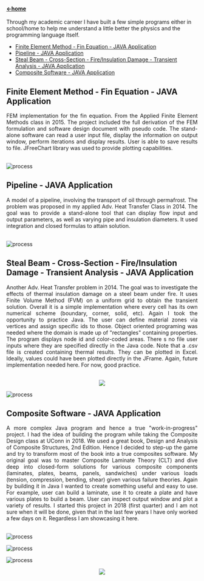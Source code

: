 #### [←home](../README.md)

 Through my academic carreer I have built a few simple programs either in school/home to help me understand a little better the physics and the programming language itself. 
 
+ [Finite Element Method - Fin Equation - JAVA Application](#Section1)
+ [Pipeline - JAVA Application](#Section2)
+ [Steal Beam - Cross-Section - Fire/Insulation Damage - Transient Analysis - JAVA Application](#Section3)
+ [Composite Software - JAVA Application](#Section4)

## <a name="section1"><a/>Finite Element Method - Fin Equation - JAVA Application
<div style="text-align: justify">
FEM implementation for the fin equation. From the Applied Finite Element Methods class in 2015. The project included the full derivation of the FEM formulation and software design document with pseudo code. The stand-alone software can read a user input file, display the information on output window, perform iterations and display results. User is able to save results to file. JFreeChart library was used to provide plotting capabilities. 
</div><br/>
 
![process](../pics/FEM.png)
 
## <a name="section2"><a/>Pipeline - JAVA Application

<div style="text-align: justify">
A model of a pipeline, involving the transport of oil through permafrost. The problem was proposed in my applied Adv. Heat Transfer Class in 2014.  The goal was to provide a stand-alone tool that can display flow input and output parameters, as well as varying pipe and insulation diameters. It used integration and closed formulas to attain solution.
</div><br/>
 
![process](../pics/pipeline.png)
 
## <a name="section3"><a/>Steal Beam - Cross-Section - Fire/Insulation Damage - Transient Analysis - JAVA Application

 <div style="text-align: justify">
Another Adv. Heat Transfer problem in 2014. The goal was to investigate the effects of thermal insulation damage on a steel beam under fire. It uses Finite Volume Method (FVM) on a uniform grid to obtain the transient solution. Overall it is a simple implementation where every cell has its own numerical scheme (boundary, corner, solid, etc). Again I took the opportunity to practice Java. The user can define material zones via vertices and assign specific ids to those. Object oriented programing was needed where the domain is made up of "rectangles" containing properties. The program displays node id and color-coded areas. There s no file user inputs where they are specified directly in the Java code. Note that a .csv file is created containing thermal results. They can be plotted in Excel. Ideally, values could have been plotted directly in the JFrame. Again, future implementation needed here. For now, good practice.
</div><br/>
 
<p align="center"><img src="../pics/thermo1.png"/></p>
 
![process](../pics/thermo2.png)
 
## <a name="section4"><a/>Composite Software - JAVA Application

<div style="text-align: justify">
A more complex Java program and hence a true "work-in-progress" project.  I had the idea of building the program while taking the Composite Design class at UConn in 2018.  We used a great book, Design and Analysis of Composite Structures, 2nd Edition. Hence I decided to step-up the game and try to transform most of the book into a true composites software. My original goal was to master Composite Laminate Theory (CLT) and dive deep into closed-form solutions for various composite components (laminates, plates, beams, panels, sandwiches) under various loads (tension, compression, bending, shear) given various failure theories. Again by building it in Java I wanted to create something useful and easy to use. For example, user can build a laminate, use it to create a plate and have various plates to build a beam. User can inspect output window and plot a variety of results. I started this project in 2018 (first quarter) and I am not sure when it will be done, given that in the last few years I have only worked a few days on it. Regardless I am showcasing it here. 
</div><br/>
 
![process](../pics/comp1.png)
 
![process](../pics/comp2.png)
 
![process](../pics/comp3.png)
 
 <p align="center"><img src="../pics/comp4.png"/></p>

